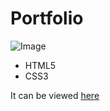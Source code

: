 # Portfolio

![Image](https://github.com/thatdudemitch/portfolio-about-me/blob/master/images/about-me-screenshot.png)

* HTML5
* CSS3

It can be viewed [here](https://thatdudemitch.github.io/portfolio-about-me/)
